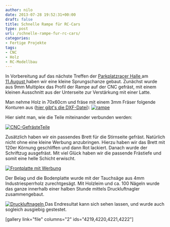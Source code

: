 ```yaml
---
author: nilo
date: 2013-07-28 19:52:31+00:00
draft: false
title: Schnelle Rampe für RC-Cars
type: post
url: /schnelle-rampe-fur-rc-cars/
categories:
- Fertige Projekte
tags:
- CNC
- Holz
- RC-Modellbau
---
```


In Vorbereitung auf das nächste Treffen der [Parkplatzracer Halle ](https://www.parkplatz-racer-halle.de/)am [11.August ](https://www.parkplatz-racer-halle.de/index.php/veranstaltungsorte/details/88-augusdrive)haben wir eine kleine Sprungschanze gebaut. Zunächst wurde aus 9mm Multiplex das Profil der Rampe auf der CNC gefräst, mit einem kleinen Ausschnitt aus der Unterseite zur Verstärkung mit einer Latte.

<!-- more -->

Man nehme Holz in 70x60cm und fräse mit einem 3mm Fräser folgende Konturen aus ([hier gibt's die DXF-Datei](/wp-content/uploads/2013/07/rampe.dxf)):
[![rampe](/wp-content/uploads/2013/07/rampe-253x300.png)
](/wp-content/uploads/2013/07/rampe.png)

Hier sieht man, wie die Teile miteinander verbunden werden:

[![CNC-GefrästeTeile](/wp-content/uploads/2013/07/IMG_0622-300x200.jpg)
](/wp-content/uploads/2013/07/IMG_0622.jpg)

Zusätzlich haben wir ein passendes Brett für die Stirnseite gefräst. Natürlich nicht ohne eine kleine Werbung anzubringen. Hierzu haben wir das Brett mit 120er Körnung geschliffen und dann Rot lackiert. Danach wurde der Schriftzug ausgefräst. Mit viel Glück haben wir die passende Frästiefe und somit eine helle Schicht erwischt.

[![Frontplatte mit Werbung](/wp-content/uploads/2013/07/IMG_0630-300x200.jpg)
](/wp-content/uploads/2013/07/IMG_0630.jpg)

Der Belag und die Bodenplatte wurde mit der Tauchsäge aus 4mm Industriesperrholz zurechtgesägt. Mit Holzleim und ca. 100 Nägeln wurde das ganze innerhalb einer halben Stunde mittels Druckluftnagler zusammengebaut.

[![Druckluftnageln](/wp-content/uploads/2013/07/IMG_0639-300x200.jpg)
](/wp-content/uploads/2013/07/IMG_0639.jpg)Das Endresultat kann sich sehen lassen, und wurde auch sogleich ausgiebig gestestet.

[gallery link="file" columns="2" ids="4219,4220,4221,4222"]
